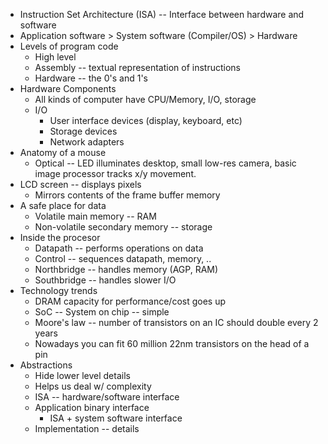* Instruction Set Architecture (ISA) -- Interface between hardware and software
* Application software > System software (Compiler/OS) > Hardware
* Levels of program code
  * High level
  * Assembly -- textual representation of instructions
  * Hardware -- the 0's and 1's
* Hardware Components
  * All kinds of computer have CPU/Memory, I/O, storage
  * I/O
    * User interface devices (display, keyboard, etc)
    * Storage devices
    * Network adapters
* Anatomy of a mouse
  * Optical -- LED illuminates desktop, small low-res camera, basic image processor tracks x/y movement.
* LCD screen -- displays pixels
  * Mirrors contents of the frame buffer memory
* A safe place for data
  * Volatile main memory -- RAM
  * Non-volatile secondary memory -- storage
* Inside the procesor
  * Datapath -- performs operations on data
  * Control -- sequences datapath, memory, ..
  * Northbridge -- handles memory (AGP, RAM)
  * Southbridge -- handles slower I/O
* Technology trends
  * DRAM capacity for performance/cost goes up
  * SoC -- System on chip -- simple
  * Moore's law -- number of transistors on an IC should double every 2 years
  * Nowadays you can fit 60 million 22nm transistors on the head of a pin
* Abstractions
  * Hide lower level details
  * Helps us deal w/ complexity
  * ISA -- hardware/software interface
  * Application binary interface
    * ISA + system software interface
  * Implementation -- details
